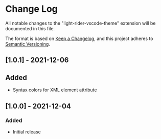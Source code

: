 # Change Log

All notable changes to the "light-rider-vscode-theme" extension will be documented in this file.

The format is based on [Keep a Changelog](https://keepachangelog.com/en/1.0.0/),
and this project adheres to [Semantic Versioning](https://semver.org/spec/v2.0.0.html).

## [1.0.1] - 2021-12-06
## Added
- Syntax colors for XML element attribute

## [1.0.0] - 2021-12-04
### Added
- Initial release
